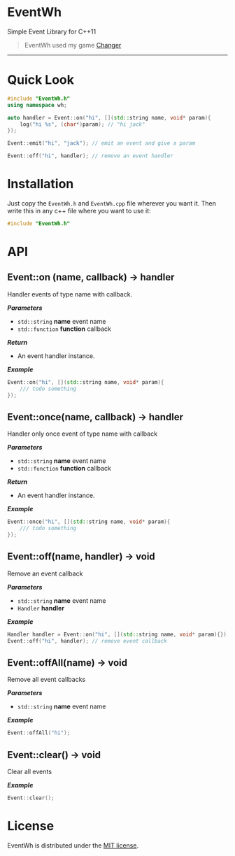 # EventWh
Simple Event Library for C++11
> EventWh used my game [Changer][1]

----------


# Quick Look
``` cpp
#include "EventWh.h"
using namespace wh;

auto handler = Event::on("hi", [](std::string name, void* param){
	log("hi %s", (char*)param); // "hi jack"
});

Event::emit("hi", "jack"); // emit an event and give a param

Event::off("hi", handler); // remove an event handler
```



# Installation

Just copy the `EventWh.h` and `EventWh.cpp` file wherever you want it. Then write this in any c++ file where you want to use it:
``` cpp
#include "EventWh.h"
```



# API

## Event::on (name, callback) -> handler
Handler events of type name with callback.

***Parameters***
- `std::string` **name** event name
- `std::function` **function** callback

***Return***
- An event handler instance.

***Example***
``` cpp
Event::on("hi", [](std::string name, void* param){
    /// todo something
});
```

## Event::once(name, callback) -> handler

Handler only once event of type name with callback

***Parameters***
- `std::string` **name** event name
- `std::function` **function** callback

***Return***
- An event handler instance.

***Example***
``` cpp
Event::once("hi", [](std::string name, void* param){
	/// todo something
});
```

## Event::off(name, handler) -> void
Remove an event callback

***Parameters***
- `std::string` **name** event name
- `Handler` **handler**

***Example***
``` cpp
Handler handler = Event::on("hi", [](std::string name, void* param){});
Event::off("hi", handler); // remove event callback
```

## Event::offAll(name) -> void
Remove all event callbacks

***Parameters***
- `std::string` **name** event name

***Example***
``` cpp
Event::offAll("hi");
```

## Event::clear() -> void
Clear all events

***Example***
``` cpp
Event::clear();
```



# License

EventWh is distributed under the [MIT license][2].


[1]: https://github.com/wilhantian/Changer
[2]: https://github.com/wilhantian/EventWh/blob/master/LICENSE